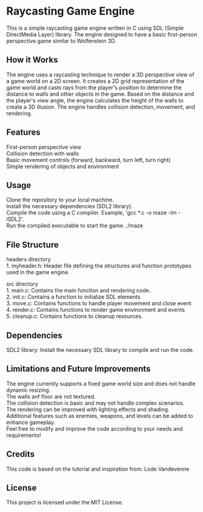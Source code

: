 # Raycasting Game Engine
This is a simple raycasting game engine written in C using SDL (Simple DirectMedia Layer) library. The engine designed to have a basic first-person perspective game similar to Wolfenstein 3D.<br>

## How it Works
The engine uses a raycasting technique to render a 3D perspective view of a game world on a 2D screen. It creates a 2D grid representation of the game world and casts rays from the player's position to determine the distance to walls and other objects in the game. Based on the distance and the player's view angle, the engine calculates the height of the walls to create a 3D illusion. The engine handles collision detection, movement, and rendering.

## Features
First-person perspective view<br>
Collision detection with walls<br>
Basic movement controls (forward, backward, turn left, turn right)<br>
Simple rendering of objects and environment<br>

## Usage
Clone the repository to your local machine.<br>
Install the necessary dependencies (SDL2 library).<br>
Compile the code using a C compiler. Example, 'gcc *.c -o maze -lm -lSDL2'.<br>
Run the compiled executable to start the game. ./maze<br>

## File Structure
headers directory<br>
	1. myheader.h: Header file defining the structures and function prototypes used in the game engine.<br>

src directory<br>
	1. main.c: Contains the main function and rendering code.<br>
	2. init.c: Contains a function to initialize SDL elements<br>
	3. move.c: Contains functions to handle player movement and close event<br>
	4. render.c: Contains functions to render game environment and events<br>
	5. cleanup.c: Contains functions to cleanup resources.<br>

## Dependencies
SDL2 library: Install the necessary SDL library to compile and run the code.

## Limitations and Future Improvements
The engine currently supports a fixed game world size and does not handle dynamic resizing.<br>
The walls anf floor are not textured.<br>
The collision detection is basic and may not handle complex scenarios.<br>
The rendering can be improved with lighting effects and shading.<br>
Additional features such as enemies, weapons, and levels can be added to enhance gameplay.<br>
Feel free to modify and improve the code according to your needs and requirements!<br>

## Credits
This code is based on the tutorial and inspiration from: Lode Vandevenne

## License
This project is licensed under the MIT License.
